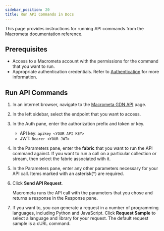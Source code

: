 ```yaml
---
sidebar_position: 20
title: Run API Commands in Docs
---
```


This page provides instructions for running API commands from the Macrometa documentation reference.

## Prerequisites

- Access to a Macrometa account with the permissions for the command that you want to run.
- Appropriate authentication credentials. Refer to [Authentication](../account-management/auth/index.md) for more information.

## Run API Commands

1. In an internet browser, navigate to the [Macrometa GDN API](https://macrometa.com/docs/api#/) page.
1. In the left sidebar, select the endpoint that you want to access.
1. In the Auth pane, enter the authorization prefix and token or key.
   - API key: `apikey <YOUR API KEY>`
   - JWT: `Bearer <YOUR JWT>`
1. In the Parameters pane, enter the **fabric** that you want to run the API command against. If you want to run a call on a particular collection or stream, then select the fabric associated with it.
1. In the Parameters pane, enter any other parameters necessary for your API call. Items marked with an asterisk(*) are required.
1. Click **Send API Request**.

   Macrometa runs the API call with the parameters that you chose and returns a response in the Response pane.

1. If you want to, you can generate a request in a number of programming languages, including Python and JavaScript. Click **Request Sample** to select a language and library for your request. The default request sample is a cURL command.
